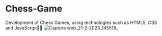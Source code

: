 # Chess-Game
Development of Chess Games, using technologies such as HTML5, CSS and JavaScript👨‍💻
![Captura web_21-2-2023_145518_](https://user-images.githubusercontent.com/116908552/220422873-1f119977-0e8f-49b7-bcd8-2c7106ddcb15.jpeg)
